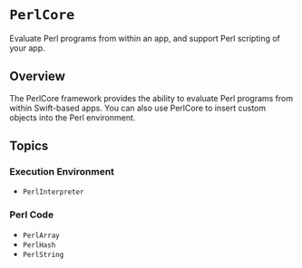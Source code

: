 # ``PerlCore``

Evaluate Perl programs from within an app, and support Perl scripting of your app.

## Overview

The PerlCore framework provides the ability to evaluate Perl programs from within Swift-based apps. You can also use PerlCore to insert custom objects into the Perl environment.

## Topics

### Execution Environment

- ``PerlInterpreter``

### Perl Code

- ``PerlArray``
- ``PerlHash``
- ``PerlString``
